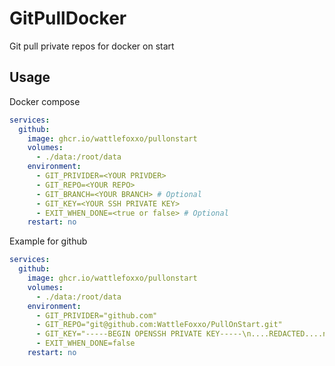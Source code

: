 # GitPullDocker
 Git pull private repos for docker on start

## Usage
Docker compose
```yaml
services:
  github:
    image: ghcr.io/wattlefoxxo/pullonstart
    volumes:
      - ./data:/root/data
    environment:
      - GIT_PRIVIDER=<YOUR PRIVDER>
      - GIT_REPO=<YOUR REPO>
      - GIT_BRANCH=<YOUR BRANCH> # Optional
      - GIT_KEY=<YOUR SSH PRIVATE KEY>
      - EXIT_WHEN_DONE=<true or false> # Optional
    restart: no
```

Example for github
```yaml
services:
  github:
    image: ghcr.io/wattlefoxxo/pullonstart
    volumes:
      - ./data:/root/data
    environment:
      - GIT_PRIVIDER="github.com"
      - GIT_REPO="git@github.com:WattleFoxxo/PullOnStart.git"
      - GIT_KEY="-----BEGIN OPENSSH PRIVATE KEY-----\n....REDACTED....n-----END OPENSSH PRIVATE KEY-----\n"
      - EXIT_WHEN_DONE=false
    restart: no
```
